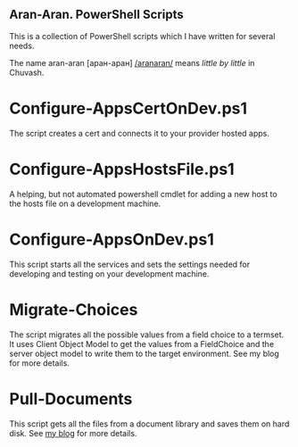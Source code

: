 Aran-Aran. PowerShell Scripts
----------------------------

This is a collection of PowerShell scripts which I have written for several needs. 

The name aran-aran [аран-аран] [/aranaran/](http://www.forvo.com/word/%D0%B0%D1%80%D0%B0%D0%BD-%D0%B0%D1%80%D0%B0%D0%BD/#cv) means *little by little* in Chuvash. 

Configure-AppsCertOnDev.ps1
==============
The script creates a cert and connects it to your provider hosted apps.

Configure-AppsHostsFile.ps1
==============
A helping, but not automated powershell cmdlet for adding a new host to the hosts file on a development machine.

Configure-AppsOnDev.ps1
==============
This script starts all the services and sets the settings needed for developing and testing on your development machine.

Migrate-Choices
==============
The script migrates all the possible values from a field choice to a termset. It uses Client Object Model to get the values from a FieldChoice and the server object model to write them to the target environment. See my blog for more details.

Pull-Documents
==============
This script gets all the files from a document library and saves them on hard disk. See [my blog](http://chuvash.eu/2012/12/11/powershell-copy-an-entire-document-library-from-sharepoint-2007-to-disk/) for more details.

